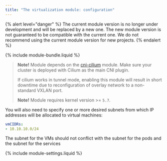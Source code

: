 ```yaml
---
title: "The virtualization module: configuration"
---
```


{% alert level="danger" %}
The current module version is no longer under development and will be replaced by a new one. The new module version is not guaranteed to be compatible with the current one. We do not recommend using the current module version for new projects.
{% endalert %}

{% include module-bundle.liquid %}

> **Note!** Module depends on the [cni-cilium](../021-cni-cilium/) module. Make sure your cluster is deployed with Cilium as the main CNI plugin.
>
> If cilium works in tunnel mode, enabling this module will result in short downtime due to reconfiguration of overlay network to a non-standard VXLAN port.
>
> **Note!** Module requires kernel version >= `5.7`.

You will also need to specify one or more desired subnets from which IP addresses will be allocated to virtual machines:

```yaml
vmCIDRs:
- 10.10.10.0/24
```

The subnet for the VMs should not conflict with the subnet for the pods and the subnet for the services

{% include module-settings.liquid %}

